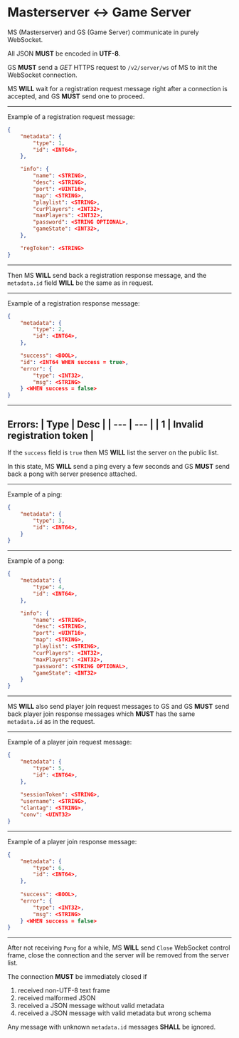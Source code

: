 # Masterserver <-> Game Server

MS (Masterserver) and GS (Game Server) communicate in purely WebSocket.

All JSON **MUST** be encoded in **UTF-8**.

GS **MUST** send a *GET* HTTPS request to `/v2/server/ws` of MS to init the WebSocket connection.

MS **WILL** wait for a registration request message right after a connection is accepted, and GS **MUST** send one to proceed.

---
Example of a registration request message:
```json
{
    "metadata": {
        "type": 1,
        "id": <INT64>,
    },

    "info": {
        "name": <STRING>,
        "desc": <STRING>,
        "port": <UINT16>,
        "map": <STRING>,
        "playlist": <STRING>,
        "curPlayers": <INT32>,
        "maxPlayers": <INT32>,
        "password": <STRING OPTIONAL>,
        "gameState": <INT32>,
    },

    "regToken": <STRING>
}
```
---

Then MS **WILL** send back a registration response message, and the `metadata.id` field **WILL** be the same as in request.

---
Example of a registration response message:
```json
{
    "metadata": {
        "type": 2,
        "id": <INT64>,
    },

    "success": <BOOL>,
    "id": <INT64 WHEN success = true>,
    "error": {
        "type": <INT32>,
        "msg": <STRING>
    } <WHEN success = false>
}
```
---
Errors:
| Type | Desc |
| --- | --- |
| 1 | Invalid registration token |
---

If the `success` field is `true` then MS **WILL** list the server on the public list.

In this state, MS **WILL** send a ping every a few seconds and GS **MUST** send back a pong with server presence attached.

---
Example of a ping:
```json
{
    "metadata": {
        "type": 3,
        "id": <INT64>,
    }
}
```
---
Example of a pong:
```json
{
    "metadata": {
        "type": 4,
        "id": <INT64>,
    },

    "info": {
        "name": <STRING>,
        "desc": <STRING>,
        "port": <UINT16>,
        "map": <STRING>,
        "playlist": <STRING>,
        "curPlayers": <INT32>,
        "maxPlayers": <INT32>,
        "password": <STRING OPTIONAL>,
        "gameState": <INT32>
    }
}
```
---

MS **WILL** also send player join request messages to GS and GS **MUST** send back player join response messages which **MUST** has the same `metadata.id` as in the request.

---
Example of a player join request message:
```json
{
    "metadata": {
        "type": 5,
        "id": <INT64>,
    },
    
    "sessionToken": <STRING>,
    "username": <STRING>,
    "clantag": <STRING>,
    "conv": <UINT32>
}
```
---
Example of a player join response message:
```json
{
    "metadata": {
        "type": 6,
        "id": <INT64>,
    },
    
    "success": <BOOL>,
    "error": {
        "type": <INT32>,
        "msg": <STRING>
    } <WHEN success = false>
}
```
---

After not receiving `Pong` for a while, MS **WILL** send `Close` WebSocket control frame, close the connection and the server will be removed from the server list.

The connection **MUST** be immediately closed if
1. received non-UTF-8 text frame
2. received malformed JSON
3. received a JSON message without valid metadata
4. received a JSON message with valid metadata but wrong schema

Any message with unknown `metadata.id` messages **SHALL** be ignored.